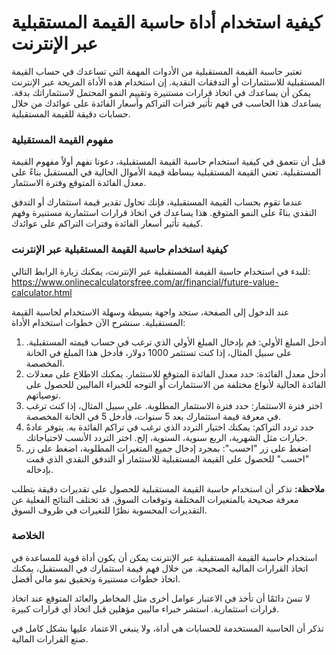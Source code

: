 كيفية استخدام أداة حاسبة القيمة المستقبلية عبر الإنترنت
=======================================================

تعتبر حاسبة القيمة المستقبلية من الأدوات المهمة التي تساعدك في حساب القيمة المستقبلية للاستثمارات أو التدفقات النقدية. إن استخدام هذه الأداة المريحة عبر الإنترنت يمكن أن يساعدك في اتخاذ قرارات مستنيرة وتقييم النمو المحتمل لاستثماراتك بدقة. يساعدك هذا الحاسب في فهم تأثير فترات التراكم وأسعار الفائدة على عوائدك من خلال حسابات دقيقة للقيمة المستقبلية.

### مفهوم القيمة المستقبلية

قبل أن نتعمق في كيفية استخدام حاسبة القيمة المستقبلية، دعونا نفهم أولاً مفهوم القيمة المستقبلية. تعني القيمة المستقبلية ببساطة قيمة الأموال الحالية في المستقبل بناءً على معدل الفائدة المتوقع وفترة الاستثمار.

عندما تقوم بحساب القيمة المستقبلية، فإنك تحاول تقدير قيمة استثمارك أو التدفق النقدي بناءً على النمو المتوقع. هذا يساعدك في اتخاذ قرارات استثمارية مستنيرة وفهم كيفية تأثير أسعار الفائدة وفترات التراكم على عوائدك.

### كيفية استخدام حاسبة القيمة المستقبلية عبر الإنترنت

للبدء في استخدام حاسبة القيمة المستقبلية عبر الإنترنت، يمكنك زيارة الرابط التالي: <https://www.onlinecalculatorsfree.com/ar/financial/future-value-calculator.html>

عند الدخول إلى الصفحة، ستجد واجهة بسيطة وسهلة الاستخدام لحاسبة القيمة المستقبلية. سنشرح الآن خطوات استخدام الأداة:

1. أدخل المبلغ الأولي: قم بإدخال المبلغ الأولي الذي ترغب في حساب قيمته المستقبلية. على سبيل المثال، إذا كنت تستثمر 1000 دولار، فأدخل هذا المبلغ في الخانة المخصصة.
2. أدخل معدل الفائدة: حدد معدل الفائدة المتوقع للاستثمار. يمكنك الاطلاع على معدلات الفائدة الحالية لأنواع مختلفة من الاستثمارات أو التوجه للخبراء الماليين للحصول على توصياتهم.
3. اختر فترة الاستثمار: حدد فترة الاستثمار المطلوبة. على سبيل المثال، إذا كنت ترغب في معرفة قيمة استثمارك بعد 5 سنوات، فأدخل 5 في الخانة المخصصة.
4. حدد تردد التراكم: يمكنك اختيار التردد الذي ترغب في تراكم الفائدة به. يتوفر عادةً خيارات مثل الشهرية، الربع سنوية، السنوية، إلخ. اختر التردد الأنسب لاحتياجاتك.
5. اضغط على زر "احسب": بمجرد إدخال جميع المتغيرات المطلوبة، اضغط على زر "احسب" للحصول على القيمة المستقبلية للاستثمار أو التدفق النقدي الذي قمت بإدخاله.

**ملاحظة:** تذكر أن استخدام حاسبة القيمة المستقبلية للحصول على تقديرات دقيقة يتطلب معرفة صحيحة بالمتغيرات المختلفة وتوقعات السوق. قد تختلف النتائج الفعلية عن التقديرات المحسوبة نظرًا للتغيرات في ظروف السوق.

### الخلاصة

استخدام حاسبة القيمة المستقبلية عبر الإنترنت يمكن أن يكون أداة قوية للمساعدة في اتخاذ القرارات المالية الصحيحة. من خلال فهم قيمة استثمارك في المستقبل، يمكنك اتخاذ خطوات مستنيرة وتحقيق نمو مالي أفضل.

لا تنسَ دائمًا أن تأخذ في الاعتبار عوامل أخرى مثل المخاطر والعائد المتوقع عند اتخاذ قرارات استثمارية. استشر خبراء ماليين مؤهلين قبل اتخاذ أي قرارات كبيرة.

تذكر أن الحاسبة المستخدمة للحسابات هي أداة، ولا ينبغي الاعتماد عليها بشكل كامل في صنع القرارات المالية.